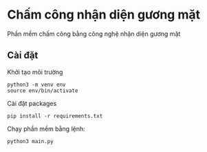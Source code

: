 # Chấm công nhận diện gương mặt

Phần mềm chấm công bằng công nghệ nhận diện gương mặt

## Cài đặt

Khởi tạo môi trường

```commandline
python3 -m venv env
source env/bin/activate
```

Cài đặt packages

```commandline
pip install -r requirements.txt
```

Chạy phần mềm bằng lệnh:

```commandline
python3 main.py
```